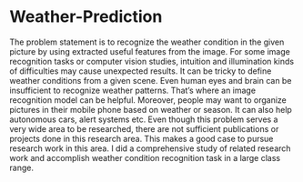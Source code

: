 # Weather-Prediction
The problem statement is to recognize the weather condition in the
given picture by using extracted useful features from the image.
For some image recognition tasks or computer vision studies, intuition
and illumination kinds of difficulties may cause unexpected results. It
can be tricky to define weather conditions from a given scene. Even
human eyes and brain can be insufficient to recognize weather patterns.
That’s where an image recognition model can be helpful. Moreover,
people may want to organize pictures in their mobile phone based on
weather or season. It can also help autonomous cars, alert systems etc.
Even though this problem serves a very wide area to be researched,
there are not sufficient publications or projects done in this research
area. This makes a good case to pursue research work in this area. I did
a comprehensive study of related research work and accomplish
weather condition recognition task in a large class range.
